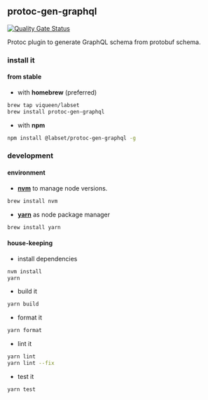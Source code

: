 ## protoc-gen-graphql

[![Quality Gate Status](https://sonarcloud.io/api/project_badges/measure?project=viqueen_protoc-gen-graphql&metric=alert_status)](https://sonarcloud.io/summary/new_code?id=viqueen_protoc-gen-graphql)

Protoc plugin to generate GraphQL schema from protobuf schema.

### install it

#### from stable

- with **homebrew** (preferred)

```bash
brew tap viqueen/labset
brew install protoc-gen-graphql
```

- with **npm**

```bash
npm install @labset/protoc-gen-graphql -g
```

### development

#### environment

- **[nvm](https://github.com/nvm-sh/nvm)** to manage node versions.

```bash
brew install nvm
```

- **[yarn](https://yarnpkg.com/)** as node package manager

```bash
brew install yarn
```

#### house-keeping

- install dependencies

```bash
nvm install
yarn
```

- build it

```bash
yarn build
```

- format it

```bash
yarn format
```

- lint it

```bash
yarn lint
yarn lint --fix
```

- test it

```bash
yarn test
```
